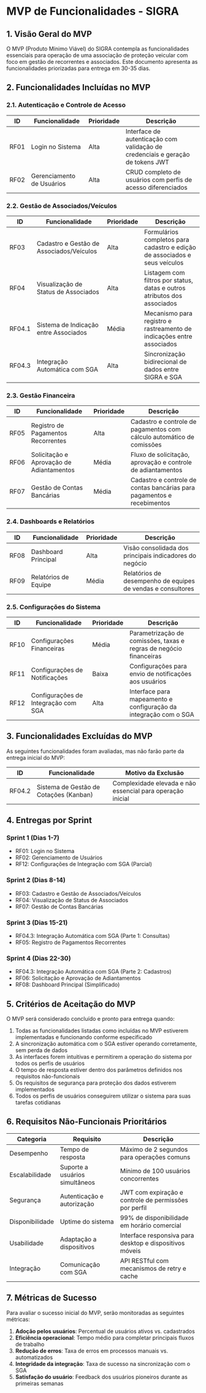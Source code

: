 # MVP de Funcionalidades - SIGRA

## 1. Visão Geral do MVP

O MVP (Produto Mínimo Viável) do SIGRA contempla as funcionalidades essenciais para operação de uma associação de proteção veicular com foco em gestão de recorrentes e associados. Este documento apresenta as funcionalidades priorizadas para entrega em 30-35 dias.

## 2. Funcionalidades Incluídas no MVP

### 2.1. Autenticação e Controle de Acesso

| ID     | Funcionalidade                 | Prioridade | Descrição                                                                           |
|--------|--------------------------------|------------|------------------------------------------------------------------------------------|
| RF01   | Login no Sistema               | Alta       | Interface de autenticação com validação de credenciais e geração de tokens JWT      |
| RF02   | Gerenciamento de Usuários      | Alta       | CRUD completo de usuários com perfis de acesso diferenciados                        |

### 2.2. Gestão de Associados/Veículos

| ID     | Funcionalidade                          | Prioridade | Descrição                                                                    |
|--------|----------------------------------------|------------|------------------------------------------------------------------------------|
| RF03   | Cadastro e Gestão de Associados/Veículos | Alta     | Formulários completos para cadastro e edição de associados e seus veículos   |
| RF04   | Visualização de Status de Associados    | Alta      | Listagem com filtros por status, datas e outros atributos dos associados      |
| RF04.1 | Sistema de Indicação entre Associados   | Média     | Mecanismo para registro e rastreamento de indicações entre associados        |
| RF04.3 | Integração Automática com SGA           | Alta      | Sincronização bidirecional de dados entre SIGRA e SGA                        |

### 2.3. Gestão Financeira

| ID     | Funcionalidade                          | Prioridade | Descrição                                                                    |
|--------|----------------------------------------|------------|------------------------------------------------------------------------------|
| RF05   | Registro de Pagamentos Recorrentes      | Alta      | Cadastro e controle de pagamentos com cálculo automático de comissões         |
| RF06   | Solicitação e Aprovação de Adiantamentos | Média    | Fluxo de solicitação, aprovação e controle de adiantamentos                   |
| RF07   | Gestão de Contas Bancárias              | Média     | Cadastro e controle de contas bancárias para pagamentos e recebimentos        |

### 2.4. Dashboards e Relatórios

| ID     | Funcionalidade                          | Prioridade | Descrição                                                                    |
|--------|----------------------------------------|------------|------------------------------------------------------------------------------|
| RF08   | Dashboard Principal                     | Alta      | Visão consolidada dos principais indicadores do negócio                        |
| RF09   | Relatórios de Equipe                    | Média     | Relatórios de desempenho de equipes de vendas e consultores                   |

### 2.5. Configurações do Sistema

| ID     | Funcionalidade                          | Prioridade | Descrição                                                                    |
|--------|----------------------------------------|------------|------------------------------------------------------------------------------|
| RF10   | Configurações Financeiras               | Média     | Parametrização de comissões, taxas e regras de negócio financeiras            |
| RF11   | Configurações de Notificações           | Baixa     | Configurações para envio de notificações aos usuários                          |
| RF12   | Configurações de Integração com SGA     | Alta      | Interface para mapeamento e configuração da integração com o SGA              |

## 3. Funcionalidades Excluídas do MVP

As seguintes funcionalidades foram avaliadas, mas não farão parte da entrega inicial do MVP:

| ID     | Funcionalidade                          | Motivo da Exclusão                                              |
|--------|----------------------------------------|----------------------------------------------------------------|
| RF04.2 | Sistema de Gestão de Cotações (Kanban)  | Complexidade elevada e não essencial para operação inicial      |

## 4. Entregas por Sprint

### Sprint 1 (Dias 1-7)
- RF01: Login no Sistema
- RF02: Gerenciamento de Usuários
- RF12: Configurações de Integração com SGA (Parcial)

### Sprint 2 (Dias 8-14)
- RF03: Cadastro e Gestão de Associados/Veículos
- RF04: Visualização de Status de Associados
- RF07: Gestão de Contas Bancárias

### Sprint 3 (Dias 15-21)
- RF04.3: Integração Automática com SGA (Parte 1: Consultas)
- RF05: Registro de Pagamentos Recorrentes

### Sprint 4 (Dias 22-30)
- RF04.3: Integração Automática com SGA (Parte 2: Cadastros)
- RF06: Solicitação e Aprovação de Adiantamentos
- RF08: Dashboard Principal (Simplificado)

## 5. Critérios de Aceitação do MVP

O MVP será considerado concluído e pronto para entrega quando:

1. Todas as funcionalidades listadas como incluídas no MVP estiverem implementadas e funcionando conforme especificado
2. A sincronização automática com o SGA estiver operando corretamente, sem perda de dados
3. As interfaces forem intuitivas e permitirem a operação do sistema por todos os perfis de usuários
4. O tempo de resposta estiver dentro dos parâmetros definidos nos requisitos não-funcionais
5. Os requisitos de segurança para proteção dos dados estiverem implementados
6. Todos os perfis de usuários conseguirem utilizar o sistema para suas tarefas cotidianas

## 6. Requisitos Não-Funcionais Prioritários

| Categoria       | Requisito                                                       | Descrição                                              |
|-----------------|----------------------------------------------------------------|--------------------------------------------------------|
| Desempenho      | Tempo de resposta                                              | Máximo de 2 segundos para operações comuns             |
| Escalabilidade  | Suporte a usuários simultâneos                                 | Mínimo de 100 usuários concorrentes                    |
| Segurança       | Autenticação e autorização                                     | JWT com expiração e controle de permissões por perfil  |
| Disponibilidade | Uptime do sistema                                              | 99% de disponibilidade em horário comercial            |
| Usabilidade     | Adaptação a dispositivos                                       | Interface responsiva para desktop e dispositivos móveis|
| Integração      | Comunicação com SGA                                            | API RESTful com mecanismos de retry e cache            |

## 7. Métricas de Sucesso

Para avaliar o sucesso inicial do MVP, serão monitoradas as seguintes métricas:

1. **Adoção pelos usuários**: Percentual de usuários ativos vs. cadastrados
2. **Eficiência operacional**: Tempo médio para completar principais fluxos de trabalho
3. **Redução de erros**: Taxa de erros em processos manuais vs. automatizados
4. **Integridade da integração**: Taxa de sucesso na sincronização com o SGA
5. **Satisfação do usuário**: Feedback dos usuários pioneiros durante as primeiras semanas 